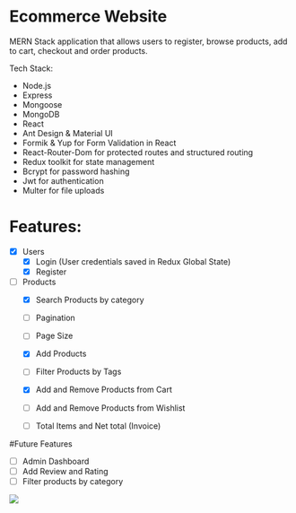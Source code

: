 # Ecommerce Website 
 MERN Stack application that allows users to register, browse products, add to cart, checkout and order products.
 
 Tech Stack:
 - Node.js
 - Express
 - Mongoose
 - MongoDB
 - React
 - Ant Design & Material UI
 - Formik & Yup for Form Validation in React
 - React-Router-Dom for protected routes and structured routing
 - Redux toolkit for state management
 - Bcrypt for password hashing
 - Jwt for authentication
 - Multer for file uploads
 
 # Features:
 - [x]  Users
    - [x] Login (User credentials saved in Redux Global State)
    - [x] Register
 - [ ] Products
    - [x] Search Products by category
    - [ ] Pagination
    - [ ] Page Size
    - [x] Add Products 
    - [ ] Filter Products by Tags
    - [x] Add and Remove Products from Cart
    - [ ] Add and Remove Products from Wishlist
    - [ ] Total Items and Net total (Invoice)
 
    
 #Future Features
 - [ ] Admin Dashboard
 - [ ] Add Review and Rating
 - [ ] Filter products by category
 
 ![](https://komarev.com/ghpvc/?username=saugatt-15)
 
 

